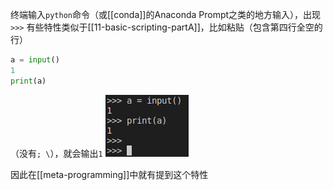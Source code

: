 终端输入`python`命令（或[[conda]]的Anaconda Prompt之类的地方输入），出现`>>>`
有些特性类似于[[11-basic-scripting-partA]]，比如粘贴（包含第四行全空的行）
```python
a = input()
1
print(a)

```
（没有`; \`），就会输出`1`
![](interact.png)

因此在[[meta-programming]]中就有提到这个特性